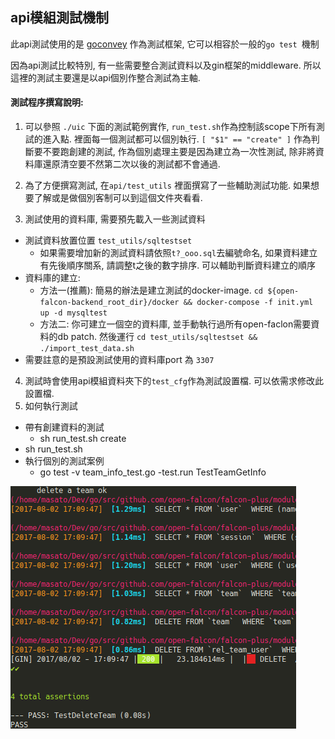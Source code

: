 ## api模組測試機制

此api測試使用的是 [goconvey](https://github.com/smartystreets/goconvey) 作為測試框架, 它可以相容於一般的`go test `機制

因為api測試比較特別, 有一些需要整合測試資料以及gin框架的middleware. 所以這裡的測試主要還是以api個別作整合測試為主軸.

#### 測試程序撰寫說明:

1. 可以參照 `./uic` 下面的測試範例實作, `run_test.sh`作為控制該scope下所有測試的進入點.
裡面每一個測試都可以個別執行. `[ "$1" == "create" ]` 作為判斷要不要跑創建的測試, 作為個別處理主要是因為建立為一次性測試, 除非將資料庫還原清空要不然第二次以後的測試都不會通過.

2. 為了方便撰寫測試, 在`api/test_utils` 裡面撰寫了一些輔助測試功能. 如果想要了解或是做個別客制可以到這個文件夾看看.

3. 測試使用的資料庫, 需要預先載入一些測試資料
  * 測試資料放置位置 `test_utils/sqltestset`
    * 如果需要增加新的測試資料請依照`t?_ooo.sql`去編號命名, 如果資料建立有先後順序關系, 請調整t之後的數字排序. 可以輔助判斷資料建立的順序
  * 資料庫的建立:
    * 方法一(推薦): 簡易的辦法是建立測試的docker-image. `cd ${open-falcon-backend_root_dir}/docker && docker-compose -f init.yml up -d mysqltest`
    * 方法二: 你可建立一個空的資料庫, 並手動執行過所有open-faclon需要資料的db patch. 然後運行 `cd test_utils/sqltestset && ./import_test_data.sh`
  * 需要註意的是預設測試使用的資料庫port 為 `3307`
4. 測試時會使用api模組資料夾下的`test_cfg`作為測試設置檔. 可以依需求修改此設置檔.
5. 如何執行測試
  * 帶有創建資料的測試
    * sh run_test.sh create
  * sh run_test.sh
  * 執行個別的測試案例
    * go test -v team_info_test.go -test.run TestTeamGetInfo

![](./testing_api_ct.png)
